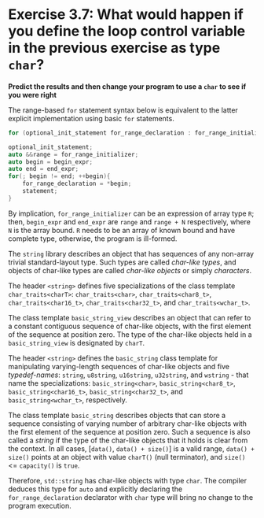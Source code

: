 # Exercise 3.7: What would happen if you define the loop control variable in the previous exercise as type `char`?

**Predict the results and then change your program to use a `char` to see if you were right**

The range-based `for` statement syntax below is equivalent to the latter explicit implementation using basic `for` statements. 

```cpp
for (optional_init_statement for_range_declaration : for_range_initializer) statement;
```

```cpp
optional_init_statement;
auto &&range = for_range_initializer;
auto begin = begin_expr;
auto end = end_expr;
for(; begin != end; ++begin){
	for_range_declaration = *begin;
	statement;
}
```

By implication, `for_range_initializer` can be an expression of array type `R`; then, `begin_expr` and `end_expr` are `range` and `range + N` respectively, where `N` is the array bound. `R` needs to be an array of known bound and have complete type, otherwise, the program is ill-formed.

The `string` library describes an object that has sequences of any non-array trivial standard-layout type. Such types are called *char-like types*, and objects of char-like types are called *char-like objects* or simply *characters*.

The header `<string>` defines five specializations of the class template `char_traits<charT>`: `char_traits<char>`, `char_traits<char8_t>`, `char_traits<char16_t>`, `char_traits<char32_t>`, and `char_traits<wchar_t>`.

The class template `basic_string_view` describes an object that can refer to a constant contiguous sequence of char-like objects, with the first element of the sequence at position zero. The type of the char-like objects held in a `basic_string_view` is designated by `charT`.

The header `<string>` defines the `basic_string` class template for manipulating varying-length sequences of char-like objects and five *typedef-names*: `string`, `u8string`, `u16string`, `u32string`, and `wstring` - that name the specializations: `basic_string<char>`, `basic_string<char8_t>`, `basic_string<char16_t>`, `basic_string<char32_t>`, and `basic_string<wchar_t>`, respectively.

The class template `basic_string` describes objects that can store a sequence consisting of varying number of arbitrary char-like objects with the first element of the sequence at position zero. Such a sequence is also called a *string* if the type of the char-like objects that it holds is clear from the context. In all cases, [`data()`, `data() + size()`] is a valid range, `data() + size()` points at an object with value `charT()` (null terminator), and `size()` <= `capacity()` is `true`.

Therefore, `std::string` has char-like objects with type `char`. The compiler deduces this type for `auto` and explicitly declaring the `for_range_declaration` declarator with `char` type will bring no change to the program execution.
